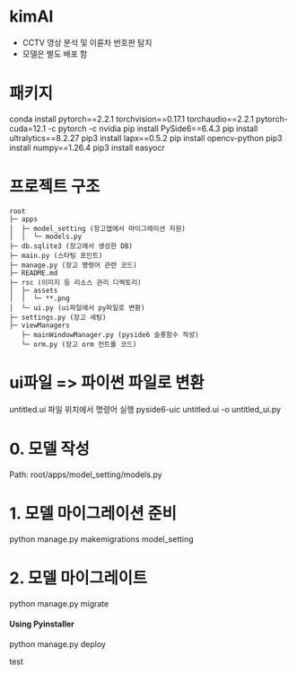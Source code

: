 # kimAI
- CCTV 영상 분석 및 이륜차 번호판 탐지 
- 모델은 별도 배포 함

# 패키지
conda install pytorch==2.2.1 torchvision==0.17.1 torchaudio==2.2.1 pytorch-cuda=12.1 -c pytorch -c nvidia
pip install PySide6==6.4.3
pip install ultralytics==8.2.27
pip3 install lapx==0.5.2 
pip install opencv-python
pip3 install numpy==1.26.4
pip3 install easyocr

# 프로젝트 구조
```
root
├─ apps
│  ├─ model_setting (장고앱에서 마이그레이션 지원)
│  │  └─ models.py
├─ db.sqlite3 (장고에서 생성한 DB)
├─ main.py (스타팅 포인트)
├─ manage.py (장고 명령어 관련 코드)
├─ README.md 
├─ rsc (이미지 등 리소스 관리 디렉토리)
│  ├─ assets
│  │  └─ **.png
│  └─ ui.py (ui파일에서 py파일로 변환)
├─ settings.py (장고 세팅)
├─ viewManagers 
   ├─ mainWindowManager.py (pyside6 슬롯함수 작성)
   └─ orm.py (장고 orm 컨트롤 코드)
```

# ui파일 => 파이썬 파일로 변환
untitled.ui 파일 위치에서 명령어 실행
pyside6-uic untitled.ui -o untitled_ui.py

# 0. 모델 작성
Path: root/apps/model_setting/models.py

# 1. 모델 마이그레이션 준비 
python manage.py makemigrations model_setting

# 2. 모델 마이그레이트
python manage.py migrate

#### Using Pyinstaller
python manage.py deploy

test